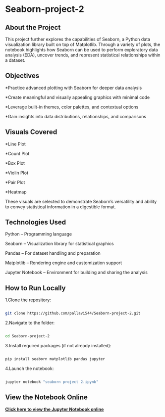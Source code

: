 # Seaborn-project-2
## About the Project
This project further explores the capabilities of Seaborn, a Python data visualization library built on top of Matplotlib. Through a variety of plots, the notebook highlights how Seaborn can be used to perform exploratory data analysis (EDA), uncover trends, and represent statistical relationships within a dataset.

## Objectives
*Practice advanced plotting with Seaborn for deeper data analysis

*Create meaningful and visually appealing graphics with minimal code

*Leverage built-in themes, color palettes, and contextual options

*Gain insights into data distributions, relationships, and comparisons

## Visuals Covered
*Line Plot

*Count Plot

*Box Plot

*Violin Plot

*Pair Plot

*Heatmap

These visuals are selected to demonstrate Seaborn’s versatility and ability to convey statistical information in a digestible format.

## Technologies Used
Python – Programming language

Seaborn – Visualization library for statistical graphics

Pandas – For dataset handling and preparation

Matplotlib – Rendering engine and customization support

Jupyter Notebook – Environment for building and sharing the analysis

## How to Run Locally
1.Clone the repository:

```bash

git clone https://github.com/pallavi544/Seaborn-project-2.git

```
2.Navigate to the folder:

```bash

cd Seaborn-project-2

```

3.Install required packages (if not already installed):

```bash

pip install seaborn matplotlib pandas jupyter

```

4.Launch the notebook:

```bash

jupyter notebook "seaborn project 2.ipynb"

```

 ## View the Notebook Online
**[Click here to view the Jupyter Notebook online](https://github.com/pallavi544/Seaborn-project-2/blob/main/seaborn%20project%202.ipynb)**
